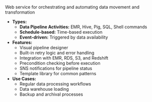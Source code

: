 Web service for orchestrating and automating data movement and transformation
- **Types:**
    - **Data Pipeline Activities:** EMR, Hive, Pig, SQL, Shell commands
    - **Schedule-based:** Time-based execution
    - **Event-driven:** Triggered by data availability
- **Features:**
    - Visual pipeline designer
    - Built-in retry logic and error handling
    - Integration with EMR, RDS, S3, and Redshift
    - Precondition checking before execution
    - SNS notifications for pipeline status
    - Template library for common patterns
- **Use Cases:**
    - Regular data processing workflows
    - Data warehouse loading
    - Backup and archival processes